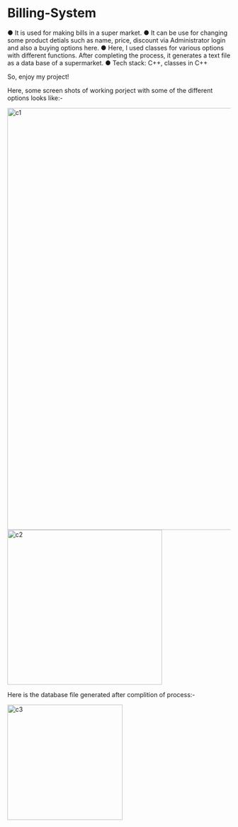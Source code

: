 # Billing-System
●	It is used for making bills in a super market.
●	It can be use for changing some product detials such as name, price, discount via Administrator login and also a buying options here.
●	Here, I used classes for various options with different functions. After completing the process, it generates a text file as a data base of a supermarket.
●	Tech stack: C++, classes in C++

So, enjoy my project!

Here, some screen shots of working porject with some of the different options looks like:-

<img width="951" alt="c1" src="https://user-images.githubusercontent.com/104568327/176962702-9dca9e7c-20f5-4d8d-8058-b304b2d33c9d.png">

<img width="349" alt="c2" src="https://user-images.githubusercontent.com/104568327/176962713-c769d8ed-81b9-4ef5-9959-2e75845091de.png">

Here is the database file generated after complition of process:-

<img width="260" alt="c3" src="https://user-images.githubusercontent.com/104568327/176962888-0a88005d-2411-4a9b-a84d-8de0bd938e92.png">


